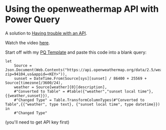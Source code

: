 # Using the openweathermap API with Power Query

A solution to [Having trouble with an API](https://www.reddit.com/r/excel/comments/c9okqd/having_trouble_with_an_api/).

Watch the video [here](https://youtu.be/CGEnvGP3XLI).

Start off with my [PQ Template](https://github.com/tirlibibi17/excel-pq/tree/master/PQ%20Template) and paste this code into a blank query:

	let
		Source = Json.Document(Web.Contents("https://api.openweathermap.org/data/2.5/weather?zip=94104,us&appid=<KEY>")),
		sunset = DateTime.From(Source[sys][sunset] / 86400 + 25569 + Source[timezone]/3600/24),
		weather = Source[weather]{0}[description],
		#"Converted to Table" = #table({"weather","sunset local time"}, {{weather,sunset}}),
		#"Changed Type" = Table.TransformColumnTypes(#"Converted to Table",{{"weather", type text}, {"sunset local time", type datetime}})
	in
		#"Changed Type"
		
(you'll need to get API key first)